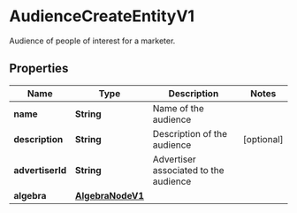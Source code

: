 

# AudienceCreateEntityV1

Audience of people of interest for a marketer.

## Properties

| Name | Type | Description | Notes |
|------------ | ------------- | ------------- | -------------|
|**name** | **String** | Name of the audience |  |
|**description** | **String** | Description of the audience |  [optional] |
|**advertiserId** | **String** | Advertiser associated to the audience |  |
|**algebra** | [**AlgebraNodeV1**](AlgebraNodeV1.md) |  |  |



